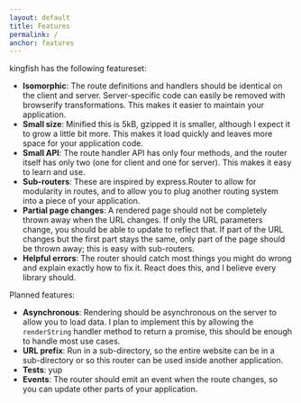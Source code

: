 ```yaml
---
layout: default
title: Features
permalink: /
anchor: features
---
```


kingfish has the following featureset:

- **Isomorphic**: The route definitions and handlers should be identical on the client and server. Server-specific code can easily be removed with browserify transformations. This makes it easier to maintain your application.
- **Small size**: Minified this is 5kB, gzipped it is smaller, although I expect it to grow a little bit more. This makes it load quickly and leaves more space for your application code.
- **Small API**: The route handler API has only four methods, and the router itself has only two (one for client and one for server). This makes it easy to learn and use.
- **Sub-routers**: These are inspired by express.Router to allow for modularity in routes, and to allow you to plug another routing system into a piece of your application.
- **Partial page changes**: A rendered page should not be completely thrown away when the URL changes. If only the URL parameters change, you should be able to update to reflect that. If part of the URL changes but the first part stays the same, only part of the page should be thrown away; this is easy with sub-routers.
- **Helpful errors**: The router should catch most things you might do wrong and explain exactly how to fix it. React does this, and I believe every library should.

Planned features:

- **Asynchronous**: Rendering should be asynchronous on the server to allow you to load data. I plan to implement this by allowing the `renderString` handler method to return a promise, this should be enough to handle most use cases.
- **URL prefix**: Run in a sub-directory, so the entire website can be in a sub-directory or so this router can be used inside another application.
- **Tests**: yup
- **Events**: The router should emit an event when the route changes, so you can update other parts of your application.

